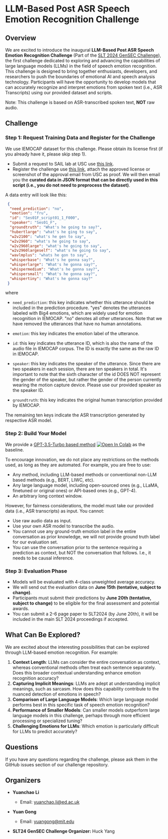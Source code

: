 # LLM-Based Post ASR Speech Emotion Recognition Challenge

## Overview

We are excited to introduce the inaugural **LLM-Based Post ASR Speech Emotion Recognition Challenge** (Part of the [SLT 2024 GenSEC Challenge](https://2024.ieeeslt.org)), the first challenge dedicated to exploring and advancing the capabilities of large language models (LLMs) in the field of speech emotion recognition. This challenge is designed to bring together enthusiasts, developers, and researchers to push the boundaries of emotional AI and speech analysis technology. Participants will have the opportunity to develop models that can accurately recognize and interpret emotions from spoken text (i.e., ASR Transcripts) using our provided dataset and scripts.

Note: This challenge is based on ASR-transcribed spoken text, **NOT** raw audio.

## Challenge

### Step 1: Request Training Data and Register for the Challenge

We use IEMOCAP dataset for this challenge. Please obtain its license first (if you already have it, please skip step 1).
- Submit a request to SAIL lab at USC use [this link](https://docs.google.com/forms/d/e/1FAIpQLScBecgI2K5bFTrXi_-05IYSSwOcqL5mX7dh57xcJV1m_NoznA/viewform).
- Register the challenge use [this link](https://docs.google.com/forms/d/102aDN45BpiDoUdS3ZqN63Q9oTFBcICPsvmo-5GFrU3U/viewform?ts=66321d62&edit_requested=true), attach the approved license or screenshot of the approval email from USC as proof. We will then email you the **curated data in JSON format that can be directly used in this script (i.e., you do not need to preprocess the dataset)**.

A data entry will look like this:

```json
 {
  "need_prediction": "no",
  "emotion": "fru",
  "id": "Ses01F_script01_1_F000",
  "speaker": "Ses01_F",
  "groundtruth": "What's he going to say?",
  "hubertlarge": "what's he ging to say",
  "w2v2100": "what's he gen to say",
  "w2v2960": "what's he going to say",
  "w2v2960large": "what's he going to say",
  "w2v2960largeself": "what's he going to say",
  "wavlmplus": "whats he gon to say",
  "whisperbase": "What's he gonna say?",
  "whisperlarge": "What's he gonna say?",
  "whispermedium": "What's he gonna say?",
  "whispersmall": "What's he gonna say?",
  "whispertiny": "What's he gonna say?"
 }
```

where 

- `need_prediction`: this key indicates whether this utterance should be included in the prediction procedure. "yes" denotes the utterances labeled with Big4 emotions, which are widely used for emotion recognition in IEMOCAP. "no" denotes all other utterances. Note that we have removed the utterances that have no human annotations.

- `emotion`: this key indicates the emotion label of the utterance.

- `id`: this key indicates the utterance ID, which is also the name of the audio file in IEMOCAP corpus. The ID is exactly the same as the raw ID in IEMOCAP.

- `speaker`: this key indicates the speaker of the utterance. Since there are two speakers in each session, there are ten speakers in total. It's important to note that the sixth character of the id DOES NOT represent the gender of the speaker, but rather the gender of the person currently wearing the motion capture device. Please use our provided speaker as the speaker ID.

- `groundtruth`: this key indicates the original human transcription provided by IEMOCAP.

The remaining ten keys indicate the ASR transcription generated by respective ASR model.

### Step 2: Build Your Model

We provide a [GPT-3.5-Turbo based method](https://colab.research.google.com/drive/11TIZBTBz1EiZA5DLtfEY5fqm0T1Xe6qp?usp=sharing) [![Open In Colab](https://colab.research.google.com/assets/colab-badge.svg)](https://colab.research.google.com/drive/11TIZBTBz1EiZA5DLtfEY5fqm0T1Xe6qp?usp=sharing#scrollTo=tzE2qdmwcOvr) as the baseline. 

To encourage innovation, we do not place any restrictions on the methods used, as long as they are automated. For example, you are free to use:
- Any method, including LLM-based methods or conventional non-LLM based methods (e.g., BERT, LIWC, etc).
- Any large language model, including open-sourced ones (e.g., LLaMA, finetuned or original ones) or API-based ones (e.g., GPT-4).
- An arbitrary long context window.
  
However, for fairness considerations, the model must take our provided data (i.e., ASR transcripts) as input. You cannot:
- Use raw audio data as input.
- Use your own ASR model to transcribe the audio.
- You cannot use any ground-truth emotion label in the entire conversation as prior knowledge, we will not provide ground truth label for our evaluation set.
- You can use the conversation prior to the sentence requiring a prediction as context, but NOT the conversation that follows. I.e., it needs to be causal inference.

### Step 3: Evaluation Phase

- Models will be evaluated with 4-class unweighted average accuracy.
- We will send out the evaluation data on **June 15th (tentative, subject to change)**.
- Participants must submit their predictions by **June 20th (tentative, subject to change)** to be eligible for the final assessment and potential awards.
- You can submit a 2-6 page paper to SLT2024 (by June 20th), it will be included in the main SLT 2024 proceedings if accepted.
  
## What Can Be Explored?

We are excited about the interesting possibilities that can be explored through LLM-based emotion recognition. For example: 

1. **Context Length**: LLMs can consider the entire conversation as context, whereas conventional methods often treat each sentence separately. Does this broader contextual understanding enhance emotion recognition accuracy?
2. **Capturing Implicit Meanings**: LLMs are adept at understanding implicit meanings, such as sarcasm. How does this capability contribute to the nuanced detection of emotions in speech?
3. **Comparison of Large Language Models**: Which large language model performs best in this specific task of speech emotion recognition?
4. **Performance of Smaller Models**: Can smaller models outperform large language models in this challenge, perhaps through more efficient processing or specialized tuning?
5. **Challenging Emotions for LLMs**: Which emotion is particularly difficult for LLMs to predict accurately?

## Questions

If you have any questions regarding the challenge, please ask them in the GitHub issues section of our challenge repository.

## Organizers

- **Yuanchao Li**
  - Email: yuanchao.li@ed.ac.uk
- **Yuan Gong**
  - Email: yuangong@mit.edu

- **SLT24 GenSEC Challenge Organizer:** Huck Yang
